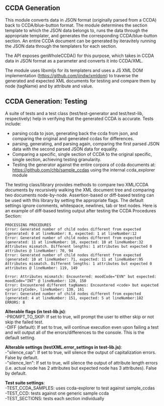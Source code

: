 ## CCDA Generation
This module converts data in JSON format (originally parsed from a CCDA) back to CCDA/blue-button format. The module determines the 
section template to which the JSON data belongs to, runs the data through the appropriate templater, and generates the corresponding CCDA/blue-button section. An entire CCDA document can be generated by iteravitely running the JSON data through the templaters for each section. 

The API exposes genWholeCCDA() for this purpose, which takes in CCDA data in JSON format as a parameter and converts it into CCDA/XML.

The module uses libxmljs for its templaters and uses a JS XML DOM implementation (https://github.com/jindw/xmldom) to traverse the generated and expected XML documents for testing and compare them by node (tagName) and by attribute and value. 

## CCDA Generation: Testing
A suite of tests and a test class (test/test-generator and test/test-lib, respectively) help in verifying that the generated CCDA is accurate. Tests include: 
  - parsing ccda to json, generating back the ccda from json, and comparing the original and generated ccdas for differences. 
  - parsing, generating, and parsing again, comparing the first parsed JSON data with the second parsed JSON data for equality. 
  - Comparing a specific, single section of CCDA to the original specific, single section, achieving testing granularity. 
  - Testing the generator against the entire corpora of ccda documents at: https://github.com/chb/sample_ccdas using the internal     ccda_explorer module
  
The testing class/library provides methods to compare two XML/CCDA documents by recursively walking the XML document tree and comparing two documents node-by-node. Assertion-based or diff-based testing can be used with this library by setting the appropriate flags. The default settings ignore comments, whitespace, newlines, tab or text nodes. Here is an example of diff-based testing output after testing the CCDA Procedures Section:

````
PROCESSING PROCEDURES
Error: Generated number of child nodes different from expected (generated: 0 at lineNumber: 8, expected: 1 at lineNumber:12
Error: Generated number of child nodes different from expected (generated: 11 at lineNumber: 10, expected: 10 at lineNumber:32
Attributes mismatch. Different lengths: 1 attributes but expected 0 attributes @ lineNumber: 70, 94
Error: Generated number of child nodes different from expected (generated: 10 at lineNumber: 71, expected: 11 at lineNumber:95
Attributes mismatch. Different lengths: 1 attributes but expected 0 attributes @ lineNumber: 119, 149

Error: Attributes mismatch: Encountered: moodCode="EVN" but expected: moodCode="INT" @ lineNumber: 120, 150
Error: Encountered different tagNames: Encountered <code> but expected <priorityCode>, lineNumber: 130, 161
Error: Generated number of child nodes different from expected (generated: 4 at lineNumber: 151, expected: 5 at lineNumber:182
ERRORS: 8
````



**Alterable flags (in test-lib.js)**:   
  -PROMPT_TO_SKIP: If set to true, will prompt the user to either skip or not skip the failed test.  
  -DIFF (default): If set to true, will continue execution even upon failing a test and will output all of the errors/differences to the console. This is the default setting.  

**Alterable settings (testXML.error_settings in test-lib.js)**:   
  -"silence_cap": If set to true, will silence the output of capitalization errors. False by default.      
  -"silence_len": If set to true, will silence the output of attribute length errors (i.e. actual node has 2 attributes but expected node has 3 attributes). False by default.

**Test suite settings**:   
  -TEST_CCDA_SAMPLES: uses ccda-explorer to test against sample_ccdas    
  -TEST_CCD: tests against one generic sample ccda   
  -TEST_SECTIONS: tests each section individually  



